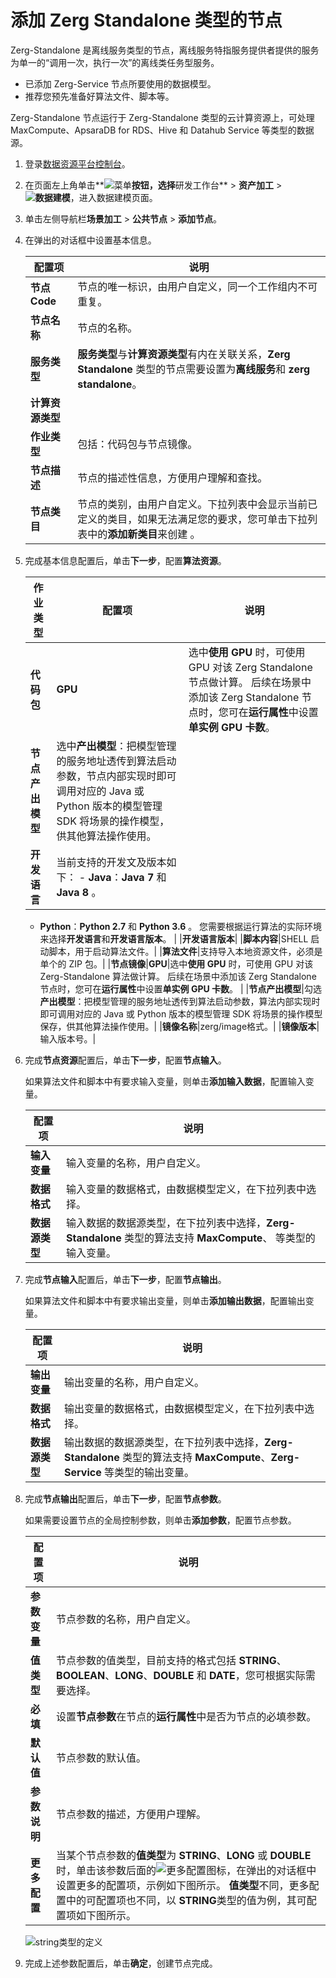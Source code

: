 # 添加 Zerg Standalone 类型的节点

Zerg-Standalone 是离线服务类型的节点，离线服务特指服务提供者提供的服务为单一的“调用一次，执行一次”的离线类任务型服务。

-   已添加 Zerg-Service 节点所要使用的数据模型。
-   推荐您预先准备好算法文件、脚本等。

Zerg-Standalone 节点运行于 Zerg-Standalone 类型的云计算资源上，可处理 MaxCompute、ApsaraDB for RDS、Hive 和 Datahub Service 等类型的数据源。

1.  登录[数据资源平台控制台](https://dataq.console.aliyun.com)。

2.  在页面左上角单击**![菜单](https://static-aliyun-doc.oss-accelerate.aliyuncs.com/assets/img/zh-CN/6504337061/p188771.png)**按钮，选择**研发工作台** \> **资产加工** \> **![数据建模](https://static-aliyun-doc.oss-accelerate.aliyuncs.com/assets/img/zh-CN/7366900161/p208211.png)**，进入数据建模页面。

3.  单击左侧导航栏**场景加工** \> **公共节点** \> **添加节点**。

4.  在弹出的对话框中设置基本信息。

    |配置项|说明|
    |---|--|
    |**节点 Code**|节点的唯一标识，由用户自定义，同一个工作组内不可重复。|
    |**节点名称**|节点的名称。|
    |**服务类型**|**服务类型**与**计算资源类型**有内在关联关系，**Zerg Standalone** 类型的节点需要设置为**离线服务**和 **zerg standalone**。|
    |**计算资源类型**|
    |**作业类型**|包括：代码包与节点镜像。|
    |**节点描述**|节点的描述性信息，方便用户理解和查找。|
    |**节点类目**|节点的类别，由用户自定义。下拉列表中会显示当前已定义的类目，如果无法满足您的要求，您可单击下拉列表中的**添加新类目**来创建 。|

5.  完成基本信息配置后，单击**下一步**，配置**算法资源**。

    |作业类型|配置项|说明|
    |----|---|--|
    |**代码包**|**GPU**|选中**使用 GPU** 时，可使用 GPU 对该 Zerg Standalone 节点做计算。 后续在场景中添加该 Zerg Standalone 节点时，您可在**运行属性**中设置**单实例 GPU 卡数**。 |
    |**节点产出模型**|选中**产出模型**：把模型管理的服务地址透传到算法启动参数，节点内部实现时即可调用对应的 Java 或 Python 版本的模型管理 SDK 将场景的操作模型，供其他算法操作使用。|
    |**开发语言**|当前支持的开发文及版本如下：     -   **Java**：**Java 7** 和 **Java 8** 。
    -   **Python**：**Python 2.7** 和 **Python 3.6** 。
您需要根据运行算法的实际环境来选择**开发语言**和**开发语言版本**。 |
    |**开发语言版本**|
    |**脚本内容**|SHELL 启动脚本，用于启动算法文件。|
    |**算法文件**|支持导入本地资源文件，必须是单个的 ZIP 包。|
    |**节点镜像**|**GPU**|选中**使用 GPU** 时，可使用 GPU 对该 Zerg-Standalone 算法做计算。 后续在场景中添加该 Zerg Standalone 节点时，您可在**运行属性**中设置**单实例 GPU 卡数**。 |
    |**节点产出模型**|勾选**产出模型**：把模型管理的服务地址透传到算法启动参数，算法内部实现时即可调用对应的 Java 或 Python 版本的模型管理 SDK 将场景的操作模型保存，供其他算法操作使用。|
    |**镜像名称**|zerg/image格式。|
    |**镜像版本**|输入版本号。|

6.  完成**节点资源**配置后，单击**下一步**，配置**节点输入**。

    如果算法文件和脚本中有要求输入变量，则单击**添加输入数据**，配置输入变量。

    |配置项|说明|
    |---|--|
    |**输入变量**|输入变量的名称，用户自定义。|
    |**数据格式**|输入变量的数据格式，由数据模型定义，在下拉列表中选择。|
    |**数据源类型**|输入数据的数据源类型，在下拉列表中选择，**Zerg-Standalone** 类型的算法支持 **MaxCompute**、 等类型的输入变量。|

7.  完成**节点输入**配置后，单击**下一步**，配置**节点输出**。

    如果算法文件和脚本中有要求输出变量，则单击**添加输出数据**，配置输出变量。

    |配置项|说明|
    |---|--|
    |**输出变量**|输出变量的名称，用户自定义。|
    |**数据格式**|输出变量的数据格式，由数据模型定义，在下拉列表中选择。|
    |**数据源类型**|输出数据的数据源类型，在下拉列表中选择，**Zerg-Standalone** 类型的算法支持 **MaxCompute**、**Zerg-Service** 等类型的输出变量。|

8.  完成**节点输出**配置后，单击**下一步**，配置**节点参数**。

    如果需要设置节点的全局控制参数，则单击**添加参数**，配置节点参数。

    |配置项|说明|
    |---|--|
    |**参数变量**|节点参数的名称，用户自定义。|
    |**值类型**|节点参数的值类型，目前支持的格式包括 **STRING**、**BOOLEAN**、**LONG**、**DOUBLE** 和 **DATE**，您可根据实际需要选择。|
    |**必填**|设置**节点参数**在节点的**运行属性**中是否为节点的必填参数。|
    |**默认值**|节点参数的默认值。|
    |**参数说明**|节点参数的描述，方便用户理解。|
    |**更多配置**|当某个节点参数的**值类型**为 **STRING**、**LONG** 或 **DOUBLE** 时，单击该参数后面的![更多配置](https://static-aliyun-doc.oss-accelerate.aliyuncs.com/assets/img/zh-CN/3080749951/p44827.png)图标，在弹出的对话框中设置更多的配置项，示例如下图所示。 **值类型**不同，更多配置中的可配置项也不同，以 **STRING**类型的值为例，其可配置项如下图所示。 |

    ![string类型的定义](https://static-aliyun-doc.oss-accelerate.aliyuncs.com/assets/img/zh-CN/1434430161/p209106.png)

9.  完成上述参数配置后，单击**确定**，创建节点完成。


